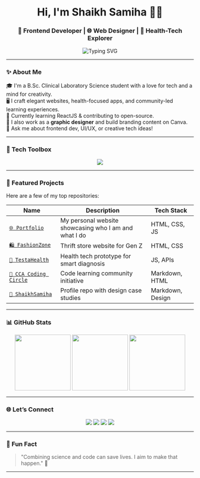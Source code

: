 <!-- GitHub Profile Header -->
<h1 align="center">Hi, I'm Shaikh Samiha 👩‍💻</h1>
<h3 align="center">🚀 Frontend Developer | 🌐 Web Designer | 🧪 Health-Tech Explorer</h3>

<p align="center">
  <img src="https://readme-typing-svg.demolab.com?font=Fira+Code&weight=500&pause=1000&color=58A6FF&center=true&vCenter=true&width=435&lines=Creative+Coder+%F0%9F%92%BB;Web+Dev+%2B+HealthTech+%3D+Future+%F0%9F%8C%9F;Open+to+Collaborations+%F0%9F%91%8D;Lifelong+Learner+%F0%9F%93%9A" alt="Typing SVG" />
</p>

---

### ✨ About Me

🎓 I'm a B.Sc. Clinical Laboratory Science student with a love for tech and a mind for creativity.  
🖥️ I craft elegant websites, health-focused apps, and community-led learning experiences.  
🌱 Currently learning ReactJS & contributing to open-source.  
🎨 I also work as a **graphic designer** and build branding content on Canva.  
💬 Ask me about frontend dev, UI/UX, or creative tech ideas!

---

### 🧰 Tech Toolbox

<p align="center">
  <img src="https://skillicons.dev/icons?i=html,css,js,react,tailwind,git,github,figma,canva,vscode" />
</p>

---

### 🚀 Featured Projects

Here are a few of my top repositories:

| Name | Description | Tech Stack |
|------|-------------|------------|
| [`🌐 Portfolio`](https://github.com/shaikh-samiha) | My personal website showcasing who I am and what I do | HTML, CSS, JS |
| [`🛍️ FashionZone`](https://github.com/shaikh-samiha/fashionzone) | Thrift store website for Gen Z | HTML, CSS |
| [`🧠 TestaHealth`](https://github.com/shaikh-samiha/testaHealth) | Health tech prototype for smart diagnosis | JS, APIs |
| [`🤝 CCA Coding Circle`](https://github.com/shaikh-samiha/CCA-coding-circle-academy) | Code learning community initiative | Markdown, HTML |
| [`🎨 ShaikhSamiha`](https://github.com/shaikh-samiha/shaikhsamiha) | Profile repo with design case studies | Markdown, Design |

---

### 📊 GitHub Stats

<p align="center">
  <img src="https://github-readme-stats.vercel.app/api?username=shaikh-samiha&show_icons=true&theme=tokyonight&hide_border=true" height="150" />
  <img src="https://github-readme-streak-stats.herokuapp.com/?user=shaikh-samiha&theme=tokyonight&hide_border=true" height="150" />
  <img src="https://github-readme-stats.vercel.app/api/top-langs/?username=shaikh-samiha&layout=compact&theme=tokyonight&hide_border=true" height="150" />
</p>

---

### 🌐 Let’s Connect

<p align="center">
  <a href="mailto:shaikhsamiha9175@gmail.com"><img src="https://img.shields.io/badge/Email-D14836?style=for-the-badge&logo=gmail&logoColor=white"/></a>
  <a href="https://www.linkedin.com/in/shaikh-samiha-024b97245/"><img src="https://img.shields.io/badge/LinkedIn-blue?style=for-the-badge&logo=linkedin&logoColor=white"/></a>
  <a href="https://www.instagram.com/shaikhsamiha_75/"><img src="https://img.shields.io/badge/Instagram-E4405F?style=for-the-badge&logo=instagram&logoColor=white"/></a>
  <a href="https://shaikh-samiha.github.io/samihas/"><img src="https://img.shields.io/badge/Portfolio-000?style=for-the-badge&logo=firefox&logoColor=white"/></a>
</p>

---

### 🧠 Fun Fact

> "Combining science and code can save lives. I aim to make that happen." 🚀

---
